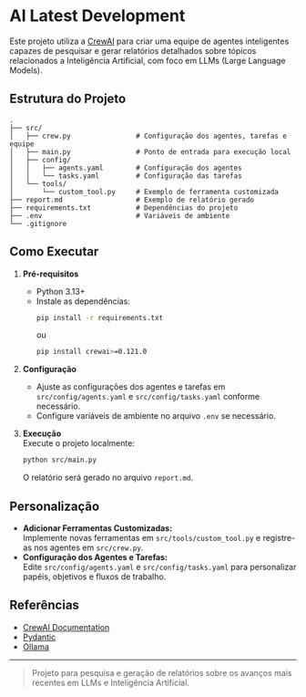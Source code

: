 # AI Latest Development

Este projeto utiliza a [CrewAI](https://docs.crewai.com/) para criar uma equipe de agentes inteligentes capazes de pesquisar e gerar relatórios detalhados sobre tópicos relacionados a Inteligência Artificial, com foco em LLMs (Large Language Models).

## Estrutura do Projeto

```
.
├── src/
│   ├── crew.py                # Configuração dos agentes, tarefas e equipe
│   ├── main.py                # Ponto de entrada para execução local
│   ├── config/
│   │   ├── agents.yaml        # Configuração dos agentes
│   │   └── tasks.yaml         # Configuração das tarefas
│   └── tools/
│       └── custom_tool.py     # Exemplo de ferramenta customizada
├── report.md                  # Exemplo de relatório gerado
├── requirements.txt           # Dependências do projeto
├── .env                       # Variáveis de ambiente
└── .gitignore
```

## Como Executar

1. **Pré-requisitos**  
   - Python 3.13+
   - Instale as dependências:
     ```sh
     pip install -r requirements.txt
     ```
     ou
     ```sh
     pip install crewai>=0.121.0
     ```

2. **Configuração**  
   - Ajuste as configurações dos agentes e tarefas em `src/config/agents.yaml` e `src/config/tasks.yaml` conforme necessário.
   - Configure variáveis de ambiente no arquivo `.env` se necessário.

3. **Execução**  
   Execute o projeto localmente:
   ```sh
   python src/main.py
   ```

   O relatório será gerado no arquivo `report.md`.

## Personalização

- **Adicionar Ferramentas Customizadas:**  
  Implemente novas ferramentas em `src/tools/custom_tool.py` e registre-as nos agentes em `src/crew.py`.
- **Configuração dos Agentes e Tarefas:**  
  Edite `src/config/agents.yaml` e `src/config/tasks.yaml` para personalizar papéis, objetivos e fluxos de trabalho.

## Referências

- [CrewAI Documentation](https://docs.crewai.com/)
- [Pydantic](https://docs.pydantic.dev/)
- [Ollama](https://ollama.com/)

---

> Projeto para pesquisa e geração de relatórios sobre os avanços mais recentes em LLMs e Inteligência Artificial.